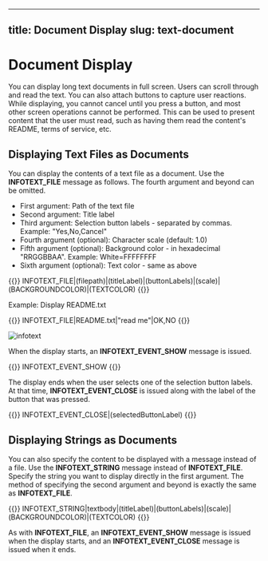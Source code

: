 

---
title: Document Display
slug: text-document
---

# Document Display

You can display long text documents in full screen. Users can scroll through and read the text. You can also attach buttons to capture user reactions. While displaying, you cannot cancel until you press a button, and most other screen operations cannot be performed. This can be used to present content that the user must read, such as having them read the content's README, terms of service, etc.

## Displaying Text Files as Documents

You can display the contents of a text file as a document. Use the **INFOTEXT_FILE** message as follows. The fourth argument and beyond can be omitted.

- First argument: Path of the text file
- Second argument: Title label
- Third argument: Selection button labels - separated by commas. Example: "Yes,No,Cancel"
- Fourth argument (optional): Character scale (default: 1.0)
- Fifth argument (optional): Background color - in hexadecimal "RRGGBBAA". Example: White=FFFFFFFF
- Sixth argument (optional): Text color - same as above

{{<message>}}
INFOTEXT_FILE|(filepath)|(titleLabel)|(buttonLabels)|(scale)|(BACKGROUNDCOLOR)|(TEXTCOLOR)
{{</message>}}

Example: Display README.txt

{{<message>}}
INFOTEXT_FILE|README.txt|"read me"|OK,NO
{{</message>}}

![infotext](/images/infotext.png)

When the display starts, an **INFOTEXT_EVENT_SHOW** message is issued.

{{<message>}}
INFOTEXT_EVENT_SHOW
{{</message>}}

The display ends when the user selects one of the selection button labels. At that time, **INFOTEXT_EVENT_CLOSE** is issued along with the label of the button that was pressed.

{{<message>}}
INFOTEXT_EVENT_CLOSE|(selectedButtonLabel)
{{</message>}}

## Displaying Strings as Documents

You can also specify the content to be displayed with a message instead of a file. Use the **INFOTEXT_STRING** message instead of **INFOTEXT_FILE**. Specify the string you want to display directly in the first argument. The method of specifying the second argument and beyond is exactly the same as **INFOTEXT_FILE**.

{{<message>}}
INFOTEXT_STRING|textbody|(titleLabel)|(buttonLabels)|(scale)|(BACKGROUNDCOLOR)|(TEXTCOLOR)
{{</message>}}

As with **INFOTEXT_FILE**, an **INFOTEXT_EVENT_SHOW** message is issued when the display starts, and an **INFOTEXT_EVENT_CLOSE** message is issued when it ends.